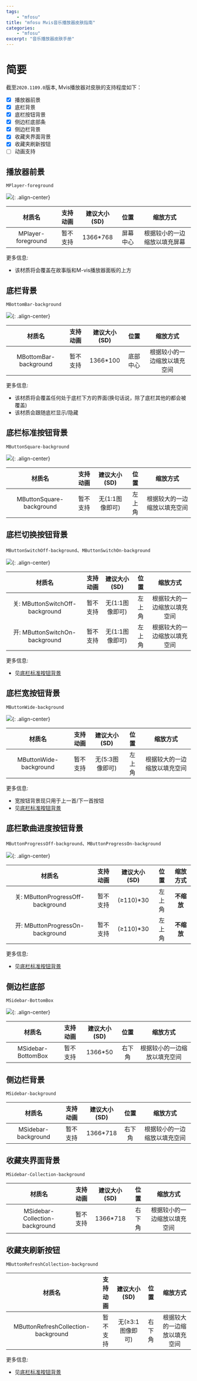 ```yaml
---
tags:
    - "mfosu"
title: "mfosu Mvis音乐播放器皮肤指南"
categories:
    - "mfosu"
excerpt: "音乐播放器皮肤手册"
---
```


# 简要
截至`2020.1109.0`版本, Mvis播放器对皮肤的支持程度如下：

- [x] 播放器前景
- [x] 底栏背景
- [x] 底栏按钮背景
- [x] 侧边栏底部条
- [x] 侧边栏背景
- [x] 收藏夹界面背景
- [x] 收藏夹刷新按钮
- [ ] 动画支持

## 播放器前景

`MPlayer-foreground`

![ ](/assets/Images/Posts/mvis-skinning/osu_2020-11-09_23-50-12.png){: .align-center}

| 材质名 | 支持动画  | 建议大小(SD) | 位置 | 缩放方式 |
| :----: | :----: | :----: | :----: | :----: |
| MPlayer-foreground  | 暂不支持 | 1366*768 | 屏幕中心 | 根据较小的一边缩放以填充屏幕 |

更多信息:
  - 该材质将会覆盖在故事版和M-vis播放器面板的上方

## 底栏背景
`MBottomBar-background`

![ ](/assets/Images/Posts/mvis-skinning/bottomBarBgHeight.png){: .align-center}

| 材质名 | 支持动画  | 建议大小(SD) | 位置 | 缩放方式 |
| :----: | :----: | :----: | :----: | :----: |
| MBottomBar-background | 暂不支持 | 1366*100 | 底部中心 | 根据较小的一边缩放以填充空间 |

更多信息:
  - 该材质将会覆盖任何处于底栏下方的界面(换句话说，除了底栏其他的都会被覆盖)
  - 该材质会跟随底栏显示/隐藏
  
## 底栏标准按钮背景
`MButtonSquare-background`

![ ](/assets/Images/Posts/Mvis/bb_settings.png){: .align-center}

| 材质名 | 支持动画  | 建议大小(SD) | 位置 | 缩放方式 |
| :----: | :----: | :----: | :----: | :----: |
| MButtonSquare-background | 暂不支持 | 无(1:1图像即可) | 左上角 | 根据较大的一边缩放以填充空间 |

## 底栏切换按钮背景

`MButtonSwitchOff-background`、`MButtonSwitchOn-background`

![ ](/assets/Images/Posts/Mvis/bb_lock.png){: .align-center}

| 材质名 | 支持动画  | 建议大小(SD) | 位置 | 缩放方式 |
| :----: | :----: | :----: | :----: | :----: |
| 关: MButtonSwitchOff-background | 暂不支持 | 无(1:1图像即可) | 左上角 | 根据较大的一边缩放以填充空间 |
| 开: MButtonSwitchOn-background | 暂不支持 | 无(1:1图像即可) | 左上角 | 根据较大的一边缩放以填充空间 |

更多信息:
  - 见[底栏标准按钮背景](#底栏标准按钮背景)

## 底栏宽按钮背景

`MButtonWide-background`

![ ](/assets/Images/Posts/mvis-skinning/bb_wide.png){: .align-center}

| 材质名 | 支持动画  | 建议大小(SD) | 位置 | 缩放方式 |
| :----: | :----: | :----: | :----: | :----: |
| MButtonWide-background | 暂不支持 | 无(5:3图像即可) | 左上角 | 根据较大的一边缩放以填充空间 |

更多信息:
  - 宽按钮背景现只用于上一首/下一首按钮
  - 见[底栏标准按钮背景](#底栏标准按钮背景)

## 底栏歌曲进度按钮背景
`MButtonProgressOff-background`、`MButtonProgressOn-background`

![ ](/assets/Images/Posts/mvis-skinning/bb_progress.png){: .align-center}

| 材质名 | 支持动画  | 建议大小(SD) | 位置 | 缩放方式 |
| :----: | :----: | :----: | :----: | :----: |
| 关: MButtonProgressOff-background | 暂不支持 | (≥110)*30 | 左上角 | **不缩放** |
| 开: MButtonProgressOn-background | 暂不支持 | (≥110)*30 | 左上角 | **不缩放** |

更多信息:
  - 见[底栏标准按钮背景](#底栏标准按钮背景)

## 侧边栏底部
`MSidebar-BottomBox`

![ ](/assets/Images/Posts/mvis-skinning/MSidebar-BottomBox.png){: .align-center}

| 材质名 | 支持动画  | 建议大小(SD) | 位置 | 缩放方式 |
| :----: | :----: | :----: | :----: | :----: |
| MSidebar-BottomBox | 暂不支持 | 1366*50 | 右下角 | 根据较小的一边缩放以填充空间 |

## 侧边栏背景
`MSidebar-background`

<!-- ![ ](/assets/Images/Posts/mvis-skinning/MSidebar-BottomBox.png){: .align-center} -->

| 材质名 | 支持动画  | 建议大小(SD) | 位置 | 缩放方式 |
| :----: | :----: | :----: | :----: | :----: |
| MSidebar-background | 暂不支持 | 1366*718 | 右下角 | 根据较小的一边缩放以填充空间 |

## 收藏夹界面背景
`MSidebar-Collection-background`

<!-- ![ ](/assets/Images/Posts/mvis-skinning/MSidebar-BottomBox.png){: .align-center} -->

| 材质名 | 支持动画  | 建议大小(SD) | 位置 | 缩放方式 |
| :----: | :----: | :----: | :----: | :----: |
| MSidebar-Collection-background | 暂不支持 | 1366*718 | 右下角 | 根据较小的一边缩放以填充空间 |

## 收藏夹刷新按钮
`MButtonRefreshCollection-background`

<!-- ![ ](/assets/Images/Posts/mvis-skinning/MSidebar-BottomBox.png){: .align-center} -->

| 材质名 | 支持动画  | 建议大小(SD) | 位置 | 缩放方式 |
| :----: | :----: | :----: | :----: | :----: |
| MButtonRefreshCollection-background | 暂不支持 | 无(≥3:1图像即可) | 右下角 | 根据较大的一边缩放以填充空间 |

更多信息:
  - 见[底栏标准按钮背景](#底栏标准按钮背景)